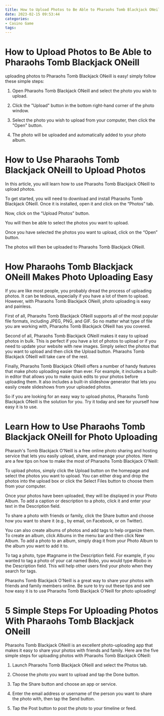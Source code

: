 ```yaml
---
title: How to Upload Photos to Be Able to Pharaohs Tomb Blackjack ONeill
date: 2023-02-15 09:53:44
categories:
- Casino Game
tags:
---
```



#  How to Upload Photos to Be Able to Pharaohs Tomb Blackjack ONeill

uploading photos to Pharaohs Tomb Blackjack ONeill is easy! simply follow these simple steps:

1. Open Pharaohs Tomb Blackjack ONeill and select the photo you wish to upload.

2. Click the "Upload" button in the bottom right-hand corner of the photo window.

3. Select the photo you wish to upload from your computer, then click the "Open" button.

4. The photo will be uploaded and automatically added to your photo album.

#  How to Use Pharaohs Tomb Blackjack ONeill to Upload Photos

In this article, you will learn how to use Pharaohs Tomb Blackjack ONeill to upload photos.

To get started, you will need to download and install Pharaohs Tomb Blackjack ONeill. Once it is installed, open it and click on the “Photos” tab.

Now, click on the “Upload Photos” button.

You will then be able to select the photos you want to upload.

Once you have selected the photos you want to upload, click on the “Open” button.

The photos will then be uploaded to Pharaohs Tomb Blackjack ONeill.

#  How Pharaohs Tomb Blackjack ONeill Makes Photo Uploading Easy

If you are like most people, you probably dread the process of uploading photos. It can be tedious, especially if you have a lot of them to upload. However, with Pharaohs Tomb Blackjack ONeill, photo uploading is easy and painless.

First of all, Pharaohs Tomb Blackjack ONeill supports all of the most popular file formats, including JPEG, PNG, and GIF. So no matter what type of file you are working with, Pharaohs Tomb Blackjack ONeill has you covered.

Second of all, Pharaohs Tomb Blackjack ONeill makes it easy to upload photos in bulk. This is perfect if you have a lot of photos to upload or if you need to update your website with new images. Simply select the photos that you want to upload and then click the Upload button. Pharaohs Tomb Blackjack ONeill will take care of the rest.

Finally, Pharaohs Tomb Blackjack ONeill offers a number of handy features that make photo uploading easier than ever. For example, it includes a built-in editor that allows you to make quick edits to your photos before uploading them. It also includes a built-in slideshow generator that lets you easily create slideshows from your uploaded photos.

So if you are looking for an easy way to upload photos, Pharaohs Tomb Blackjack ONeill is the solution for you. Try it today and see for yourself how easy it is to use.

#  Learn How to Use Pharaohs Tomb Blackjack ONeill for Photo Uploading 

Pharaoh's Tomb Blackjack O'Neill is a free online photo sharing and hosting service that lets you easily upload, share, and manage your photos. Here are a few tips on how to make the most of Pharaohs Tomb Blackjack O'Neill:

To upload photos, simply click the Upload button on the homepage and select the photos you want to upload. You can either drag and drop the photos into the upload box or click the Select Files button to choose them from your computer.

Once your photos have been uploaded, they will be displayed in your Photo Album. To add a caption or description to a photo, click it and enter your text in the Description field.

To share a photo with friends or family, click the Share button and choose how you want to share it (e.g., by email, on Facebook, or on Twitter).

You can also create albums of photos and add tags to help organize them. To create an album, click Albums in the menu bar and then click New Album. To add a photo to an album, simply drag it from your Photo Album to the album you want to add it to.

To tag a photo, type #tagname in the Description field. For example, if you wanted to tag a photo of your cat named Bobo, you would type #bobo in the Description field. This will help other users find your photo when they search for tags.

Pharaohs Tomb Blackjack O'Neill is a great way to share your photos with friends and family members online. Be sure to try out these tips and see how easy it is to use Pharaohs Tomb Blackjack O'Neill for photo uploading!

#  5 Simple Steps For Uploading Photos With Pharaohs Tomb Blackjack ONeill

Pharaohs Tomb Blackjack ONeill is an excellent photo-uploading app that makes it easy to share your photos with friends and family. Here are the five simple steps for uploading photos with Pharaohs Tomb Blackjack ONeill:

1. Launch Pharaohs Tomb Blackjack ONeill and select the Photos tab.

2. Choose the photo you want to upload and tap the Done button.

3. Tap the Share button and choose an app or service.

4. Enter the email address or username of the person you want to share the photo with, then tap the Send button.

5. Tap the Post button to post the photo to your timeline or feed.